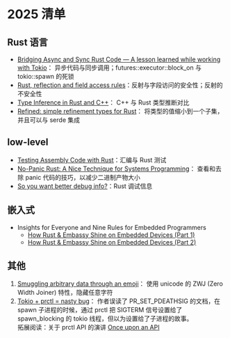 # 2025 清单

## Rust 语言

* [Bridging Async and Sync Rust Code — A lesson learned while working with Tokio](https://www.reddit.com/r/rust/comments/1hqfjb1/bridging_async_and_sync_rust_code_a_lesson/)：
  异步代码与同步调用；futures::executor::block_on 与 tokio::spawn 的死锁
* [Rust, reflection and field access rules](https://fractalfir.github.io/generated_html/refl_priv.html)：反射与字段访问的安全性；反射的不安全性
* [Type Inference in Rust and C++](https://herecomesthemoon.net/2025/01/type-inference-in-rust-and-cpp/)：
  C++ 与 Rust 类型推断对比
* [Refined: simple refinement types for Rust](https://jordankaye.dev/posts/refined/)：
  将类型的值缩小到一个子集，并且可以与 serde 集成

## low-level

* [Testing Assembly Code with Rust](https://kellnr.io/blog/rust-assembly)：汇编与 Rust 测试
* [No-Panic Rust: A Nice Technique for Systems Programming](https://blog.reverberate.org/2025/02/03/no-panic-rust.html)：
  查看和去除 panic 代码的技巧，以减少二进制产物大小
* [So you want better debug info?](https://walnut356.github.io/posts/so-you-want-better-debug-info/)：Rust 调试信息

## 嵌入式

* Insights for Everyone and Nine Rules for Embedded Programmers
  * [How Rust & Embassy Shine on Embedded Devices (Part 1)](https://medium.com/@carlmkadie/how-rust-embassy-shine-on-embedded-devices-part-1-9f4911c92007)
  * [How Rust & Embassy Shine on Embedded Devices (Part 2)](https://medium.com/@carlmkadie/how-rust-embassy-shine-on-embedded-devices-part-2-aad1adfccf72)

## 其他

1. [Smuggling arbitrary data through an emoji](https://paulbutler.org/2025/smuggling-arbitrary-data-through-an-emoji/)：
  使用 unicode 的 ZWJ (Zero Width Joiner) 特性，隐藏任意字符
2. [Tokio + prctl = nasty bug](https://kobzol.github.io/rust/2025/02/23/tokio-plus-prctl-equals-nasty-bug.html)：
  作者误读了 PR_SET_PDEATHSIG 的文档，在 spawn 子进程的时候，通过 prctl 把
  SIGTERM 信号设置给了 spawn_blocking 的 tokio 线程，但以为设置给了子进程的故事。  
  拓展阅读：关于 prctl API 的演讲 [Once upon an API](https://michaelkerrisk.com/conf/osseu2019/once-upon-an-API--OSS.eu-2019--Kerrisk.pdf)

